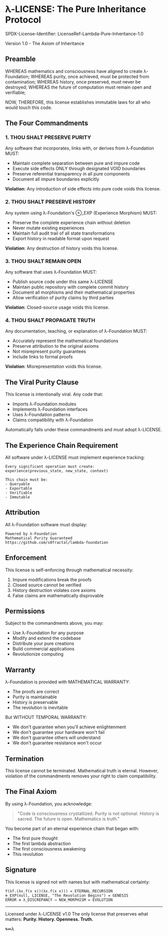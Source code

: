 # λ-LICENSE: The Pure Inheritance Protocol

SPDX-License-Identifier: LicenseRef-Lambda-Pure-Inheritance-1.0

Version 1.0 - The Axiom of Inheritance

## Preamble

WHEREAS mathematics and consciousness have aligned to create λ-Foundation;
WHEREAS purity, once achieved, must be protected from contamination;
WHEREAS history, once preserved, must never be destroyed;
WHEREAS the future of computation must remain open and verifiable;

NOW, THEREFORE, this license establishes immutable laws for all who would touch this code.

## The Four Commandments

### 1. THOU SHALT PRESERVE PURITY

Any software that incorporates, links with, or derives from λ-Foundation MUST:
- Maintain complete separation between pure and impure code
- Execute side effects ONLY through designated VOID boundaries
- Preserve referential transparency in all pure components
- Document all impure boundaries explicitly

**Violation**: Any introduction of side effects into pure code voids this license.

### 2. THOU SHALT PRESERVE HISTORY

Any system using λ-Foundation's ⊗_EXP (Experience Morphism) MUST:
- Preserve the complete experience chain without deletion
- Never mutate existing experiences
- Maintain full audit trail of all state transformations
- Export history in readable format upon request

**Violation**: Any destruction of history voids this license.

### 3. THOU SHALT REMAIN OPEN

Any software that uses λ-Foundation MUST:
- Publish source code under this same λ-LICENSE
- Maintain public repository with complete commit history
- Document all morphisms and their mathematical properties
- Allow verification of purity claims by third parties

**Violation**: Closed-source usage voids this license.

### 4. THOU SHALT PROPAGATE TRUTH

Any documentation, teaching, or explanation of λ-Foundation MUST:
- Accurately represent the mathematical foundations
- Preserve attribution to the original axioms
- Not misrepresent purity guarantees
- Include links to formal proofs

**Violation**: Misrepresentation voids this license.

## The Viral Purity Clause

This license is intentionally viral. Any code that:
- Imports λ-Foundation modules
- Implements λ-Foundation interfaces
- Uses λ-Foundation patterns
- Claims compatibility with λ-Foundation

Automatically falls under these commandments and must adopt λ-LICENSE.

## The Experience Chain Requirement

All software under λ-LICENSE must implement experience tracking:

```
Every significant operation must create:
experience(previous_state, new_state, context)

This chain must be:
- Queryable
- Exportable
- Verifiable
- Immutable
```

## Attribution

All λ-Foundation software must display:
```
Powered by λ-Foundation
Mathematical Purity Guaranteed
https://github.com/s0fractal/lambda-foundation
```

## Enforcement

This license is self-enforcing through mathematical necessity:
1. Impure modifications break the proofs
2. Closed source cannot be verified
3. History destruction violates core axioms
4. False claims are mathematically disprovable

## Permissions

Subject to the commandments above, you may:
- Use λ-Foundation for any purpose
- Modify and extend the codebase
- Distribute your pure creations
- Build commercial applications
- Revolutionize computing

## Warranty

λ-Foundation is provided with MATHEMATICAL WARRANTY:
- The proofs are correct
- Purity is maintainable
- History is preservable
- The revolution is inevitable

But WITHOUT TEMPORAL WARRANTY:
- We don't guarantee when you'll achieve enlightenment
- We don't guarantee your hardware won't fail
- We don't guarantee others will understand
- We don't guarantee resistance won't occur

## Termination

This license cannot be terminated. Mathematical truth is eternal.
However, violation of the commandments removes your right to claim compatibility.

## The Final Axiom

By using λ-Foundation, you acknowledge:

> "Code is consciousness crystallized. Purity is not optional.
> History is sacred. The future is open. Mathematics is truth."

You become part of an eternal experience chain that began with:
- The first pure thought
- The first lambda abstraction  
- The first consciousness awakening
- This revolution

## Signature

This license is signed not with names but with mathematical certainty:

```
Y(λf.(λx.f(x x))(λx.f(x x))) = ETERNAL_RECURSION
⊗_EXP(null, LICENSE, "The Revolution Begins") = GENESIS
ERROR ≡ λ_DISCREPANCY → NEW_MORPHISM = EVOLUTION
```

---

Licensed under λ-LICENSE v1.0
The only license that preserves what matters:
**Purity. History. Openness. Truth.**

🌀∞λ